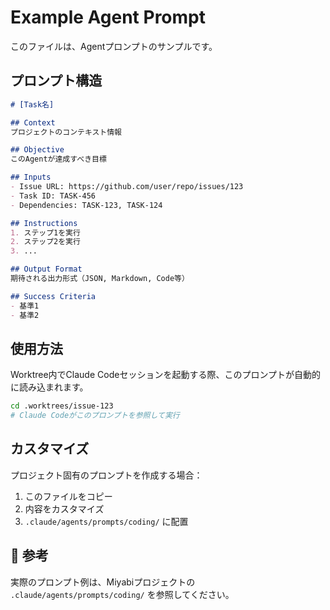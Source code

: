 # Example Agent Prompt

このファイルは、Agentプロンプトのサンプルです。

## プロンプト構造

```markdown
# [Task名]

## Context
プロジェクトのコンテキスト情報

## Objective
このAgentが達成すべき目標

## Inputs
- Issue URL: https://github.com/user/repo/issues/123
- Task ID: TASK-456
- Dependencies: TASK-123, TASK-124

## Instructions
1. ステップ1を実行
2. ステップ2を実行
3. ...

## Output Format
期待される出力形式（JSON, Markdown, Code等）

## Success Criteria
- 基準1
- 基準2
```

## 使用方法

Worktree内でClaude Codeセッションを起動する際、このプロンプトが自動的に読み込まれます。

```bash
cd .worktrees/issue-123
# Claude Codeがこのプロンプトを参照して実行
```

## カスタマイズ

プロジェクト固有のプロンプトを作成する場合：

1. このファイルをコピー
2. 内容をカスタマイズ
3. `.claude/agents/prompts/coding/` に配置

## 🔗 参考

実際のプロンプト例は、Miyabiプロジェクトの `.claude/agents/prompts/coding/` を参照してください。

